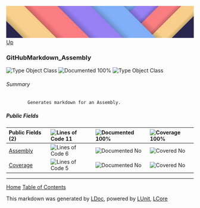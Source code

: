 ![](../Content/LDoc-banner-small.png "")
[Up](../LDoc.md)

### GitHubMarkdown_Assembly
![Type Object Class](http://b.repl.ca/v1/Type-Object%20Class-lightgrey.png "") ![Documented 100%](http://b.repl.ca/v1/Documented-100%25-brightgreen.png "")
![Type Object Class](http://b.repl.ca/v1/Type-Object%20Class-lightgrey.png "")

###### Summary

            Generates markdown for an Assembly.
            

##### Public   Fields

Public   Fields (2) | ![Lines of Code 11](http://b.repl.ca/v1/Lines%20of%20Code-11-lightgrey.png "") | ![Documented 100%](http://b.repl.ca/v1/Documented-100%25-brightgreen.png "") | ![Coverage 100%](http://b.repl.ca/v1/Coverage-100%25-brightgreen.png "")
:---  | :---  | :---  | :--- 
[Assembly](../Markdown/GitHubMarkdown_Assembly.cs) | ![Lines of Code 6](http://b.repl.ca/v1/Lines%20of%20Code-6-lightgrey.png "") | ![Documented No](http://b.repl.ca/v1/Documented-No-red.png "") | ![Covered No](http://b.repl.ca/v1/Covered-No-red.png "")
[Coverage](../Markdown/GitHubMarkdown_Assembly.cs) | ![Lines of Code 5](http://b.repl.ca/v1/Lines%20of%20Code-5-lightgrey.png "") | ![Documented No](http://b.repl.ca/v1/Documented-No-red.png "") | ![Covered No](http://b.repl.ca/v1/Covered-No-red.png "")




---

[Home](../../README.md) [Table of Contents](../../TableOfContents.md)

This markdown was generated by [LDoc](https://github.com/CodeSingularity/LDoc), powered by [LUnit](https://github.com/CodeSingularity/LUnit), [LCore](https://github.com/CodeSingularity/LCore)
